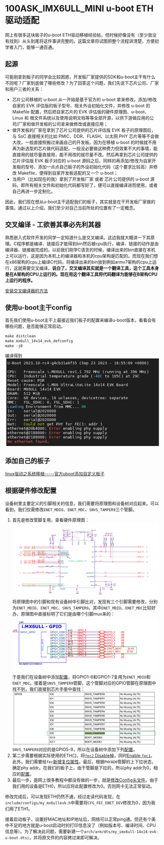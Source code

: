 # 100ASK_IMX6ULL_MINI u-boot ETH驱动适配
网上有很多这块板子的u-boot ETH驱动移植经验帖，但时候好像没有（至少我没有找到）从头到尾将这件事讲完整的。这篇文章将试图把整个流程讲清楚，方便初学者入门，能够一通百通。

## 起源
可能刚拿到板子的同学会比较困惑，开发板厂家提供的SDK和u-boot主干有什么不同呢？厂家到底做了哪些修改？为了回答这个问题，我们先说下芯片公司、厂家和用户三者的关系：
* 芯片公司移植的 u-boot 从一开始是基于官方的 u-boot 拿来修改。添加/修改自家的 EVK 评估版的板子型号、相关外设初始化文件，并修改 u-boot 的 Makefile 配置，然后把自家芯片的 EVK 评估版的硬件原理图、u-boot、Linux 和 根文件系统以及使用说明文档等等全部开源，以供下游做应用的公司/厂家和做开发板的公司拿来做修改或直接应用；
* 做开发板的厂家在拿到了芯片公司提供的芯片评估版 EVK 板子的原理图后，与 SoC 直接相关的比如 PMIC、DDR、FLASH、以太网 PHY 芯片等等不会做大改，一般直接照搬过来画自己的开发板。因为在移植 u-boot 的时候就不用再为新选型的芯片做代码适配，一般没必要做这种费力但效果不大的事情，能直接用的就尽量直接用，能不用改的就尽量不改。然后再拿到芯片公司提供的芯片评估版 EVK 板子对应的 u-boot 源码之后，同样的再添加/修改为自家开发板的型号、添加一点点自己板子的外设初始化代码（这个要求比较高）并修改 Makefile，便得到自家开发板适配的又一个 u-boot；
* 当用户（比如现在的我）拿到了开发板厂家 或者 芯片公司提供的 u-boot 源码，即所有相关文件和初始化代码都写好了，便可以直接编译进而使用，或者自己再进一步定制化。

因此，我们现在想从u-boot主干适配我们的板子，其实就是在干开发板厂家做的事情。通过以上介绍，我们至少对自己当前所处的位置有了一定概念。

## 交叉编译 - 工欲善其事必先利其器
熟悉嵌入式软件开发的同学一定知道什么是交叉编译。这边我就大概讲一下其原理。C程序都是编译、链接后才能得到bin然后被cpu执行，编译、链接的动作是由编译器、链接器完成的。以前我们刚学C语言的时候，编译出来的bin直接在本机上可以运行，这是因为本机上的编译器和本机的cpu架构是匹配的。而现在我们想在x86架构的cpu上编译C代码，将编译出来的bin放到例如armv7架构的cpu上运行，这就需要交叉编译。**说白了，交叉编译其实就是一个翻译工具，这个工具本身是在A架构的CPU上运行的。现在用这个翻译工具将代码翻译为能够在B架构CPU上运行的程序。**

[安装交叉编译器的方法](https://blog.csdn.net/qq_36347513/article/details/126658866)
## 使用u-boot主干config
首先我们使用u-boot主干上最接近我们板子的配置来编译u-boot版本，看看会有哪些问题，是否能够正常启动。
```
make distclean
make mx6ull_14x14_evk_defconfig
make -j8
```
编译得到\
![Alt text](images\image.png)
## 添加自己的板子
[linux驱动之系统移植-----官方uboot添加自定义板子](https://blog.csdn.net/qq_40684669/article/details/128428623)

## 根据硬件修改配置
设备树里主要定义的引脚相关的信息，我们需要将原理图和设备树对应起来。可以看到，我们仅需修改`ENET_MDIO`、`ENET_MDC`、`SNVS_TAMPER9`三个管脚。
1. 首先是修改管脚复用，查看硬件原理图：
![原理图](images/eth_pin.png)
将原理图中的引脚和现有设备树中引脚比对，发现有三个引脚需要修改，分别为`ENET_MDIO`、`ENET_MDC`、`SNVS_TAMPER9`。其中`ENET_MDIO`、`ENET_MDC`比较好办，原理图中直接标明了它们是由哪个引脚mux来的：\
![`ENET_MDIO`、`ENET_MDC`](images/ENET_MDXX_MUX.png)\
于是我们在设备树中添加[配置](https://github.com/u-boot/u-boot/compare/master...jd-you:u-boot:port_uboot?diff=unified#diff-f7b1aa2dc58bd89ff34eee941be9d34a338679e86fb542a7d1997e30ae25b04cR419-R420)，将GPIO1-6和GPIO1-7复用为`ENET_MDIO`和`ENET_MDC`。接着是`SNVS_TAMPER9`管脚，这个管脚对应的GPIO管脚在原理图中找不到，我们直接到芯片手册中查找：
![芯片手册mux](images/REST_IO_MUX.png)\
`SNVS_TAMPER9`对应的是GPIO5-9，所以在设备树中添加下列[配置](https://github.com/u-boot/u-boot/compare/master...jd-you:u-boot:port_uboot?diff=unified#diff-f7b1aa2dc58bd89ff34eee941be9d34a338679e86fb542a7d1997e30ae25b04cR429)。
2. 第二步需要根据实际使用的ETH口，将[`fec2` Disable掉](https://github.com/u-boot/u-boot/compare/master...jd-you:u-boot:port_uboot?diff=unified#diff-f7b1aa2dc58bd89ff34eee941be9d34a338679e86fb542a7d1997e30ae25b04cR195)，同时[Enable `fec1`](https://github.com/u-boot/u-boot/compare/master...jd-you:u-boot:port_uboot?diff=unified#diff-f7b1aa2dc58bd89ff34eee941be9d34a338679e86fb542a7d1997e30ae25b04cR186)。此外，我们需要给`fec`[新增复位属性](https://github.com/u-boot/u-boot/compare/master...jd-you:u-boot:port_uboot?diff=unified#diff-f7b1aa2dc58bd89ff34eee941be9d34a338679e86fb542a7d1997e30ae25b04cR184-R185)。最后，根据`PHYAD0`管脚的上下拉状态，确定phy addr。在我们的板子上，由于管脚是下拉的，所以phy addr为0，相应的[配置](https://github.com/u-boot/u-boot/compare/master...jd-you:u-boot:port_uboot?diff=unified#diff-f7b1aa2dc58bd89ff34eee941be9d34a338679e86fb542a7d1997e30ae25b04cR201-R203)。
3. 最后一步，是网上很多教程中都没有做的一步，就是[修改Config头文件](https://github.com/u-boot/u-boot/compare/master...jd-you:u-boot:port_uboot?diff=unified#diff-393a070827ce3f7e6aa14877dc2f29414c9b555b23e9eaa1239a697fb6d4afcaR112)。由于我们用的设备是ETH0，所以应将此配置修改为0。否则网卡无法正常驱动。

修改完成后，可以发现ETH仍然不通，经过走读代码发现，在`include/configs/my_mx6ullevk.h`中需要将`CFG_FEC_ENET_DEV`修改为0，因为我们用了ETH1。

接着启动板子，设置好MAC地址和IP地址后，网络可以正常ping通。但还有个美中不足的地方就是u-boot启动时的打印信息没了（例如版本号、编译时间、CPU信息等）。为了解决此问题，需要新建一个`arch/arm/dts/my_imx6ull-14x14-evk-u-boot.dtsi`，并将原文件的内容拷过来即可解决。
